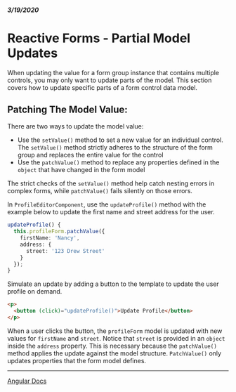 ##### 3/19/2020
# Reactive Forms - Partial Model Updates
When updating the value for a form group instance that contains multiple controls, you may only want to update parts of the model.  This section covers how to update specific parts of a form control data model.

## Patching The Model Value:
There are two ways to update the model value:
  * Use the `setValue()` method to set a new value for an individual control.  The `setValue()` method strictly adheres to the structure of the form group and replaces the entire value for the control
  * Use the `patchValue()` method to replace any properties defined in the `object` that have changed in the form model

The strict checks of the `setValue()` method help catch nesting errors in complex forms, while `patchValue()` fails silently on those errors.

In `ProfileEditorComponent`, use the `updateProfile()` method with the example below to update the first name and street address for the user.

```ts
updateProfile() {
  this.profileForm.patchValue({
    firstName: 'Nancy', 
    address: {
      street: '123 Drew Street'
    }
  });
}
```

Simulate an update by adding a button to the template to update the user profile on demand.

```html
<p>
  <button (click)="updateProfile()">Update Profile</button>
</p>
```

When a user clicks the button, the `profileForm` model is updated with new values for `firstName` and `street`.  Notice that `street` is provided in an `object` inside the `address` property.  This is necessary because the `patchValue()` method applies the update against the model structure.  `PatchValue()` only updates properties that the form model defines.

---

[Angular Docs](https://angular.io/guide/reactive-forms#creating-nested-form-groups)